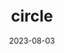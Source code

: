 ---
title: "circle"
cc-type: shape
date: 2023-08-03
hashtag: circle
related:
  - Circinus
tags:
  - geometry
---